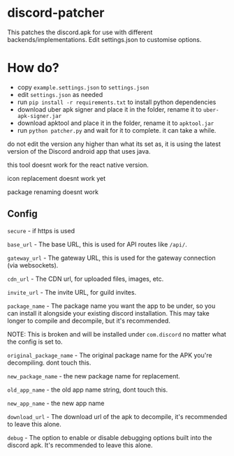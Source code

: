 # discord-patcher

This patches the discord.apk for use with different backends/implementations. Edit settings.json to customise options.

# How do?

- copy `example.settings.json` to `settings.json`
- edit `settings.json` as needed
- run `pip install -r requirements.txt` to install python dependencies
- download uber apk signer and place it in the folder, rename it to `uber-apk-signer.jar`
- download apktool and place it in the folder, rename it to `apktool.jar`
- run `python patcher.py` and wait for it to complete. it can take a while.

do not edit the version any higher than what its set as, it is using the latest version of the Discord android app that uses java.

this tool doesnt work for the react native version.

icon replacement doesnt work yet

package renaming doesnt work

## Config

`secure` - if https is used

`base_url` - The base URL, this is used for API routes like `/api/`.

`gateway_url` - The gateway URL, this is used for the gateway connection (via websockets).

`cdn_url` - The CDN url, for uploaded files, images, etc.

`invite_url` - The invite URL, for guild invites.

`package_name` - The package name you want the app to be under, so you can install it alongside your existing discord installation. This may take longer to compile and decompile, but it's recommended.

NOTE: This is broken and will be installed under `com.discord` no matter what the config is set to.

`original_package_name` - The original package name for the APK you're decompiling. dont touch this.

`new_package_name` - the new package name for replacement.

`old_app_name` - the old app name string, dont touch this.

`new_app_name` - the new app name

`download_url` - The download url of the apk to decompile, it's recommended to leave this alone.

`debug` - The option to enable or disable debugging options built into the discord apk. It's recommended to leave this alone.
